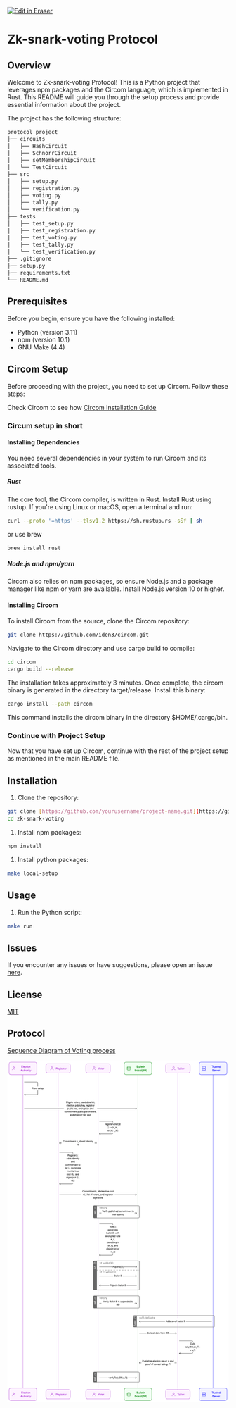 <p><a target="_blank" href="https://app.eraser.io/workspace/zx1sidB790zsXeMk08so" id="edit-in-eraser-github-link"><img alt="Edit in Eraser" src="https://firebasestorage.googleapis.com/v0/b/second-petal-295822.appspot.com/o/images%2Fgithub%2FOpen%20in%20Eraser.svg?alt=media&amp;token=968381c8-a7e7-472a-8ed6-4a6626da5501"></a></p>

# Zk-snark-voting Protocol
## Overview
Welcome to Zk-snark-voting Protocol! This is a Python project that leverages npm packages and the Circom language, which is implemented in Rust. This README will guide you through the setup process and provide essential information about the project.

The project has the following structure:

```
protocol_project
├── circuits
│   ├── HashCircuit
│   ├── SchnorrCircuit
│   ├── setMembershipCircuit
│   └── TestCircuit
├── src
│   ├── setup.py
│   ├── registration.py
│   ├── voting.py
│   ├── tally.py
│   └── verification.py
├── tests
│   ├── test_setup.py
│   ├── test_registration.py
│   ├── test_voting.py
│   ├── test_tally.py
│   └── test_verification.py
├── .gitignore
├── setup.py
├── requirements.txt
└── README.md
```
## Prerequisites
Before you begin, ensure you have the following installed:

- Python (version 3.11)
- npm (version 10.1)
- GNU Make (4.4)
## Circom Setup
Before proceeding with the project, you need to set up Circom. Follow these steps:

Check Circom to see how [﻿Circom Installation Guide](%5Bhttps://docs.circom.io/getting-started/installation/%5D(https://docs.circom.io/getting-started/installation/)) 

### Circum setup in short
#### Installing Dependencies
You need several dependencies in your system to run Circom and its associated tools.

##### Rust
The core tool, the Circom compiler, is written in Rust. Install Rust using rustup. If you're using Linux or macOS, open a terminal and run:

```bash
curl --proto '=https' --tlsv1.2 https://sh.rustup.rs -sSf | sh
```
or use brew

```bash
brew install rust
```
##### Node.js and npm/yarn
Circom also relies on npm packages, so ensure Node.js and a package manager like npm or yarn are available. Install Node.js version 10 or higher.

#### Installing Circom
To install Circom from the source, clone the Circom repository:

```bash
git clone https://github.com/iden3/circom.git
```
Navigate to the Circom directory and use cargo build to compile:

```bash
cd circom
cargo build --release
```
The installation takes approximately 3 minutes. Once complete, the circom binary is generated in the directory target/release. Install this binary:

```bash
cargo install --path circom
```
This command installs the circom binary in the directory $HOME/.cargo/bin.

### Continue with Project Setup
Now that you have set up Circom, continue with the rest of the project setup as mentioned in the main README file.

## Installation
1. Clone the repository:
```bash
git clone [https://github.com/yourusername/project-name.git](https://github.com/BjernoFolkvardsenDev/zk-snark-voting.git)
cd zk-snark-voting
```
1. Install npm packages:
```bash
npm install
```
1. Install python packages:
```bash
make local-setup
```
## Usage
1. Run the Python script:
```bash
make run
```
## Issues
If you encounter any issues or have suggestions, please open an issue [﻿here](https://github.com/BjernoFolkvardsenDev/zk-snark-voting/issues).

## License
[﻿MIT](https://choosealicense.com/licenses/mit/) 



## Protocol
[﻿Sequence Diagram of Voting process](https://app.eraser.io/workspace/uEwF260P86NTort8d4Zw) 



![image.png](/.eraser/zx1sidB790zsXeMk08so___lqrF2i07Z8W7Qv7K4pe5Hkyjfqc2___QS7x-k0shV9VmDryGte1i.png "image.png")




<!--- Eraser file: https://app.eraser.io/workspace/zx1sidB790zsXeMk08so --->